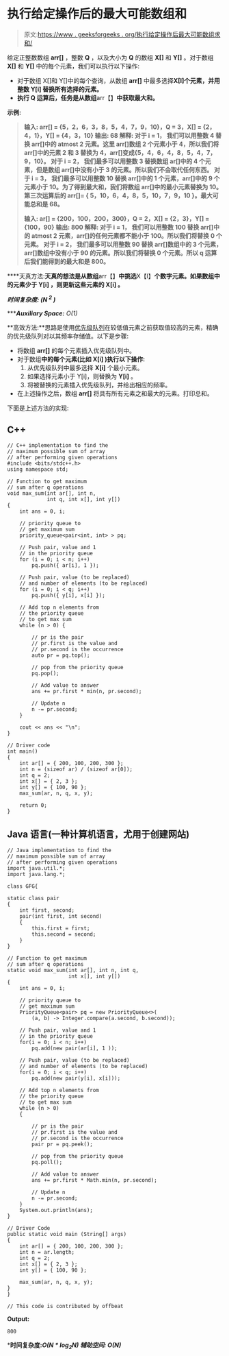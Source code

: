 # 执行给定操作后的最大可能数组和

> 原文:[https://www . geeksforgeeks . org/执行给定操作后最大可能数组求和/](https://www.geeksforgeeks.org/maximum-possible-array-sum-after-performing-given-operations/)

给定正整数数组 **arr[]** ，整数 **Q** ，以及大小为 **Q** 的数组 **X[]** 和 **Y[]** 。对于数组 **X[]** 和 **Y[]** 中的每个元素，我们可以执行以下操作:

*   对于数组 X[]和 Y[]中的每个查询，从数组 **arr[]** 中最多选择**X[I]个元素，并用整数 **Y[i]** 替换所有选择的元素。**
*   **执行 Q 运算后，任务是从数组**arr【】**中获取最大和。**

****示例:****

> ****输入:** arr[] = {5，2，6，3，8，5，4，7，9，10}，Q = 3，X[] = {2，4，1}，Y[] = {4，3，10}
> **输出:** 68
> **解释:**
> 对于 i = 1，
> 我们可以用整数 4 替换 arr[]中的 atmost 2 元素。这里 arr[]数组 2 个元素小于 4，所以我们将 arr[]中的元素 2 和 3 替换为 4，arr[]变成{5，4，6，4，8，5，4，7，9，10}。
> 对于 i = 2，
> 我们最多可以用整数 3 替换数组 ar[]中的 4 个元素，但是数组 arr[]中没有小于 3 的元素。所以我们不会取代任何东西。
> 对于 i = 3，
> 我们最多可以用整数 10 替换 arr[]中的 1 个元素，arr[]中的 9 个元素小于 10。为了得到最大和，我们将数组 arr[]中的最小元素替换为 10。第三次运算后的 arr[]= { 5，10，6，4，8，5，10，7，9，10 }。最大可能总和是 68。**
> 
> ****输入:** ar[] = {200，100，200，300}，Q = 2，X[] = {2，3}，Y[] = {100，90}
> **输出:** 800
> **解释:**
> 对于 i = 1，
> 我们可以用整数 100 替换 arr[]中的 atmost 2 元素，arr[]的任何元素都不能小于 100。所以我们将替换 0 个元素。
> 对于 i = 2，
> 我们最多可以用整数 90 替换 arr[]数组中的 3 个元素，arr[]数组中没有小于 90 的元素。所以我们将替换 0 个元素。所以 q 运算后我们能得到的最大和是 800。**

****天真方法:**天真的想法是从数组**arr【】**中挑选**X【I】**个数字元素。如果数组中的元素少于 **Y[i]** ，则更新这些元素的 **X[i]** 。** 

*****时间复杂度:** (N <sup>2</sup> )***

 ******Auxiliary Space:** O(1)*

**高效方法:**思路是使用[优先级队列](https://www.geeksforgeeks.org/priority-queue-set-1-introduction/)在较低值元素之前获取值较高的元素，精确的优先级队列对以其频率存储值。以下是步骤:

*   将数组 **arr[]** 的每个元素插入优先级队列中。
*   对于数组**中的每个元素(比如 **X[i]** )执行以下操作:**
    1.  从优先级队列中最多选择 **X[i]** 个最小元素。
    2.  如果选择元素小于 Y[i]，则替换为 **Y[i]** 。
    3.  将被替换的元素插入优先级队列，并给出相应的频率。
*   在上述操作之后，数组 **arr[]** 将具有所有元素之和最大的元素。打印总和。

下面是上述方法的实现:

## C++

```
// C++ implementation to find the
// maximum possible sum of array
// after performing given operations
#include <bits/stdc++.h>
using namespace std;

// Function to get maximum
// sum after q operations
void max_sum(int ar[], int n,
             int q, int x[], int y[])
{
    int ans = 0, i;

    // priority queue to
    // get maximum sum
    priority_queue<pair<int, int> > pq;

    // Push pair, value and 1
    // in the priority queue
    for (i = 0; i < n; i++)
        pq.push({ ar[i], 1 });

    // Push pair, value (to be replaced)
    // and number of elements (to be replaced)
    for (i = 0; i < q; i++)
        pq.push({ y[i], x[i] });

    // Add top n elements from
    // the priority queue
    // to get max sum
    while (n > 0) {

        // pr is the pair
        // pr.first is the value and
        // pr.second is the occurrence
        auto pr = pq.top();

        // pop from the priority queue
        pq.pop();

        // Add value to answer
        ans += pr.first * min(n, pr.second);

        // Update n
        n -= pr.second;
    }

    cout << ans << "\n";
}

// Driver code
int main()
{
    int ar[] = { 200, 100, 200, 300 };
    int n = (sizeof ar) / (sizeof ar[0]);
    int q = 2;
    int x[] = { 2, 3 };
    int y[] = { 100, 90 };
    max_sum(ar, n, q, x, y);

    return 0;
}
```

## Java 语言(一种计算机语言，尤用于创建网站)

```
// Java implementation to find the 
// maximum possible sum of array 
// after performing given operations 
import java.util.*;
import java.lang.*;

class GFG{

static class pair
{
    int first, second;
    pair(int first, int second)
    {
        this.first = first;
        this.second = second;
    }
}

// Function to get maximum 
// sum after q operations 
static void max_sum(int ar[], int n, int q,
                    int x[], int y[]) 
{ 
    int ans = 0, i; 

    // priority queue to 
    // get maximum sum 
    PriorityQueue<pair> pq = new PriorityQueue<>(
        (a, b) -> Integer.compare(a.second, b.second)); 

    // Push pair, value and 1 
    // in the priority queue 
    for(i = 0; i < n; i++) 
        pq.add(new pair(ar[i], 1 )); 

    // Push pair, value (to be replaced) 
    // and number of elements (to be replaced) 
    for(i = 0; i < q; i++) 
        pq.add(new pair(y[i], x[i])); 

    // Add top n elements from 
    // the priority queue 
    // to get max sum 
    while (n > 0)
    { 

        // pr is the pair 
        // pr.first is the value and 
        // pr.second is the occurrence 
        pair pr = pq.peek(); 

        // pop from the priority queue 
        pq.poll(); 

        // Add value to answer 
        ans += pr.first * Math.min(n, pr.second); 

        // Update n 
        n -= pr.second; 
    } 
    System.out.println(ans); 
} 

// Driver Code
public static void main (String[] args)
{
    int ar[] = { 200, 100, 200, 300 }; 
    int n = ar.length; 
    int q = 2; 
    int x[] = { 2, 3 }; 
    int y[] = { 100, 90 };

    max_sum(ar, n, q, x, y); 
}
}

// This code is contributed by offbeat
```

**Output:** 

```
800

```

***时间复杂度:**O(N * log<sub>2</sub>N)*
***辅助空间:** O(N)****